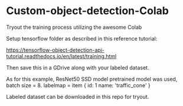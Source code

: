 # Custom-object-detection-Colab
Tryout the training process utilizing the awesome Colab

Setup tensorflow folder as described in this reference tutorial:

https://tensorflow-object-detection-api-tutorial.readthedocs.io/en/latest/training.html

Then save this in a GDrive along with your labeled dataset.

As for this example, ResNet50 SSD model pretrained model was used, batch size = 8.
labelmap =
item {
    id: 1
    name: 'traffic_cone'
}

Labeled dataset can be downloaded in this repo for tryout.

